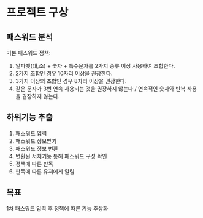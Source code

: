 # 프로젝트 구상
## 패스워드 분석
기본 패스워드 정책: 
1. 알파벳(대,소) + 숫자 + 특수문자를 2가지 종류 이상 사용하여 조합한다.
2. 2가지 조합인 경우 10자리 이상을 권장한다.
3. 3가지 이상의 조합인 경우 8자리 이상을 권장한다.
4. 같은 문자가 3번 연속 사용되는 것을 권장하지 않는다 / 연속적인 숫자와 반복 사용을 권장하지 않는다.
## 하위기능 추출
1. 패스워드 입력
2. 패스워드 정보받기
3. 패스워드 정보 변환
4. 변환된 서치기능 통해 패스워드 구성 확인
5. 정책에 따른 판독
6. 판독에 따른 유저에게 알림
## 목표
1차 패스워드 입력 후 정책에 따른 기능 추상화

